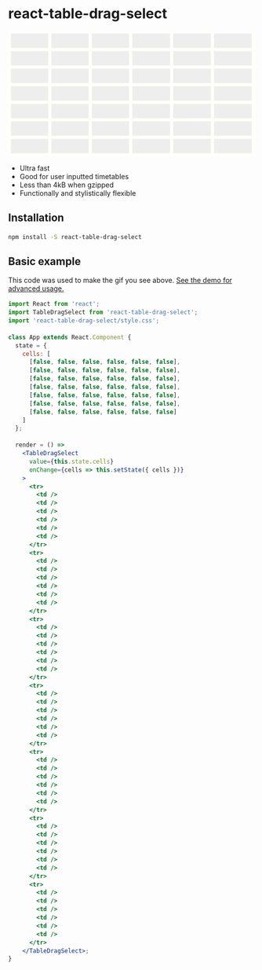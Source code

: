 # react-table-drag-select

![Animation of the component](img/demo.gif)

  - Ultra fast
  - Good for user inputted timetables
  - Less than 4kB when gzipped
  - Functionally and stylistically flexible

## Installation

```sh
npm install -S react-table-drag-select
```

## Basic example

This code was used to make the gif you see above.
[See the demo for advanced usage.](https://mcjohnalds.github.io/react-table-drag-select) 

```jsx
import React from 'react';
import TableDragSelect from 'react-table-drag-select';
import 'react-table-drag-select/style.css';

class App extends React.Component {
  state = {
    cells: [
      [false, false, false, false, false, false],
      [false, false, false, false, false, false],
      [false, false, false, false, false, false],
      [false, false, false, false, false, false],
      [false, false, false, false, false, false],
      [false, false, false, false, false, false],
      [false, false, false, false, false, false]
    ]
  };

  render = () =>
    <TableDragSelect
      value={this.state.cells}
      onChange={cells => this.setState({ cells })}
    >
      <tr>
        <td />
        <td />
        <td />
        <td />
        <td />
        <td />
      </tr>
      <tr>
        <td />
        <td />
        <td />
        <td />
        <td />
        <td />
      </tr>
      <tr>
        <td />
        <td />
        <td />
        <td />
        <td />
        <td />
      </tr>
      <tr>
        <td />
        <td />
        <td />
        <td />
        <td />
        <td />
      </tr>
      <tr>
        <td />
        <td />
        <td />
        <td />
        <td />
        <td />
      </tr>
      <tr>
        <td />
        <td />
        <td />
        <td />
        <td />
        <td />
      </tr>
      <tr>
        <td />
        <td />
        <td />
        <td />
        <td />
        <td />
      </tr>
    </TableDragSelect>;
}
```
